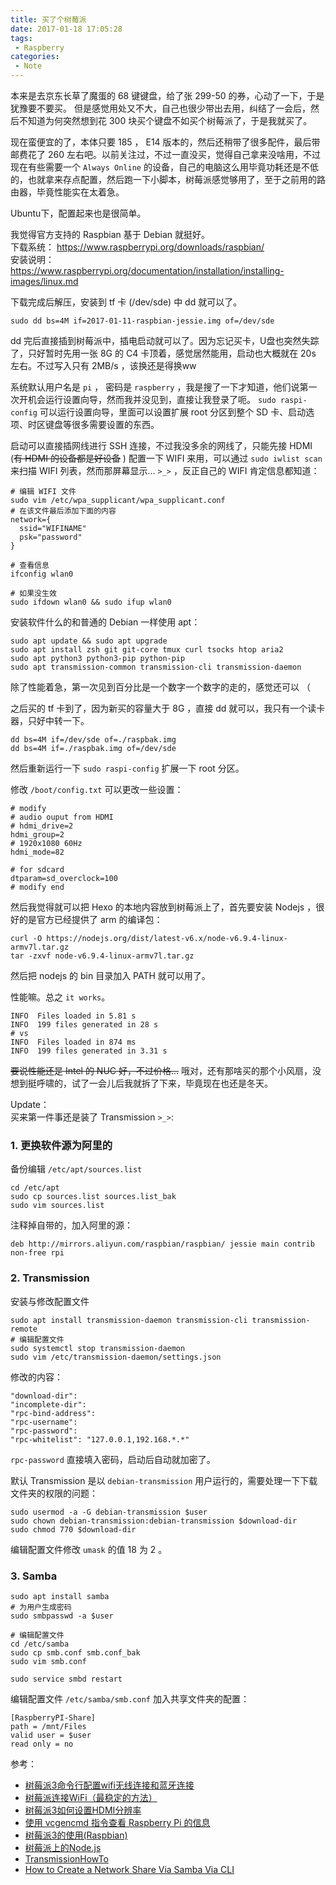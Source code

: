 ```yaml
---
title: 买了个树莓派
date: 2017-01-18 17:05:28
tags:
 - Raspberry
categories:
 - Note
---
```

本来是去京东长草了魔蛋的 68 键键盘，给了张 299-50 的券，心动了一下，于是犹豫要不要买。
但是感觉用处又不大，自己也很少带出去用，纠结了一会后，然后不知道为何突然想到花 300 块买个键盘不如买个树莓派了，于是我就买了。

现在蛮便宜的了，本体只要 185 ， E14 版本的，然后还稍带了很多配件，最后带邮费花了 260 左右吧。以前关注过，不过一直没买，觉得自己拿来没啥用，不过现在有些需要一个 `Always Online` 的设备，自己的电脑这么用毕竟功耗还是不低的，也就拿来存点配置，然后跑一下小脚本，树莓派感觉够用了，至于之前用的路由器，毕竟性能实在太着急。

Ubuntu下，配置起来也是很简单。  
<!--more-->
我觉得官方支持的 Raspbian 基于 Debian 就挺好。    
下载系统： https://www.raspberrypi.org/downloads/raspbian/  
安装说明： https://www.raspberrypi.org/documentation/installation/installing-images/linux.md  

下载完成后解压，安装到 tf 卡 (/dev/sde) 中 dd 就可以了。  
```
sudo dd bs=4M if=2017-01-11-raspbian-jessie.img of=/dev/sde
```
dd 完后直接插到树莓派中，插电启动就可以了。因为忘记买卡，U盘也突然失踪了，只好暂时先用一张 8G 的 C4 卡顶着，感觉居然能用，启动也大概就在 20s 左右。不过写入只有 2MB/s ，该换还是得换ww  

系统默认用户名是 `pi` ， 密码是 `raspberry` ，我是搜了一下才知道，他们说第一次开机会运行设置向导，然而我并没见到，直接让我登录了呃。 `sudo raspi-config` 可以运行设置向导，里面可以设置扩展 root 分区到整个 SD 卡、启动选项、时区键盘等很多需要设置的东西。  

启动可以直接插网线进行 SSH 连接，不过我没多余的网线了，只能先接 HDMI (<s>有 HDMI 的设备都是好设备</s> ) 配置一下 WIFI 来用，可以通过 `sudo iwlist scan` 来扫描 WIFI 列表，然而那屏幕显示... `>_>` ，反正自己的 WIFI 肯定信息都知道：
```
# 编辑 WIFI 文件
sudo vim /etc/wpa_supplicant/wpa_supplicant.conf
# 在该文件最后添加下面的内容
network={
  ssid="WIFINAME"
  psk="password"
}

# 查看信息
ifconfig wlan0

# 如果没生效
sudo ifdown wlan0 && sudo ifup wlan0
```

安装软件什么的和普通的 Debian 一样使用 apt：
```
sudo apt update && sudo apt upgrade  
sudo apt install zsh git git-core tmux curl tsocks htop aria2
sudo apt python3 python3-pip python-pip
sudo apt transmission-common transmission-cli transmission-daemon
```
除了性能着急，第一次见到百分比是一个数字一个数字的走的，感觉还可以 （  

之后买的 tf 卡到了，因为新买的容量大于 8G ，直接 dd 就可以，我只有一个读卡器，只好中转一下。
```
dd bs=4M if=/dev/sde of=./raspbak.img
dd bs=4M if=./raspbak.img of=/dev/sde
```
然后重新运行一下 `sudo raspi-config` 扩展一下 root 分区。

修改 `/boot/config.txt` 可以更改一些设置：
```
# modify
# audio ouput from HDMI
# hdmi_drive=2
hdmi_group=2
# 1920x1080 60Hz
hdmi_mode=82

# for sdcard
dtparam=sd_overclock=100
# modify end
```

然后我觉得就可以把 Hexo 的本地内容放到树莓派上了，首先要安装 Nodejs ，很好的是官方已经提供了 arm 的编译包：
```
curl -O https://nodejs.org/dist/latest-v6.x/node-v6.9.4-linux-armv7l.tar.gz
tar -zxvf node-v6.9.4-linux-armv7l.tar.gz
```
然后把 nodejs 的 bin 目录加入 PATH 就可以用了。

性能嘛。总之 `it works`。
```
INFO  Files loaded in 5.81 s
INFO  199 files generated in 28 s
# vs
INFO  Files loaded in 874 ms
INFO  199 files generated in 3.31 s
```

 <s>要说性能还是 Intel 的 NUC 好，不过价格...</s> 哦对，还有那啥买的那个小风扇，没想到挺呼啸的，试了一会儿后我就拆了下来，毕竟现在也还是冬天。

Update：  
买来第一件事还是装了 Transmission `>_>`:  
### 1. 更换软件源为阿里的  
备份编辑 `/etc/apt/sources.list`
```
cd /etc/apt
sudo cp sources.list sources.list_bak
sudo vim sources.list
```

注释掉自带的，加入阿里的源：
```
deb http://mirrors.aliyun.com/raspbian/raspbian/ jessie main contrib non-free rpi
```
### 2. Transmission
安装与修改配置文件
```
sudo apt install transmission-daemon transmission-cli transmission-remote
# 编辑配置文件
sudo systemctl stop transmission-daemon
sudo vim /etc/transmission-daemon/settings.json
```
修改的内容：  
```
"download-dir":
"incomplete-dir":
"rpc-bind-address":
"rpc-username":
"rpc-password":
"rpc-whitelist": "127.0.0.1,192.168.*.*"
```
`rpc-password` 直接填入密码，启动后自动就加密了。  

默认 Transmission 是以 `debian-transmission` 用户运行的，需要处理一下下载文件夹的权限的问题：
```
sudo usermod -a -G debian-transmission $user
sudo chown debian-transmission:debian-transmission $download-dir
sudo chmod 770 $download-dir
```
编辑配置文件修改 `umask` 的值 18 为 2 。

### 3. Samba
```
sudo apt install samba
# 为用户生成密码
sudo smbpasswd -a $user

# 编辑配置文件
cd /etc/samba
sudo cp smb.conf smb.conf_bak
sudo vim smb.conf

sudo service smbd restart
```

编辑配置文件 `/etc/samba/smb.conf` 加入共享文件夹的配置：
```
[RaspberryPI-Share]
path = /mnt/Files
valid user = $user
read only = no
```

参考：
 - [树莓派3命令行配置wifi无线连接和蓝牙连接](https://www.embbnux.com/2016/04/10/raspberry_pi_3_wifi_and_bluetooth_setting_on_console/)
 - [树莓派连接WiFi（最稳定的方法）](https://i.cmgine.net/archives/11053.html)
 - [树莓派3如何设置HDMI分辨率](http://jingyan.baidu.com/article/22fe7ced2bc4103002617f9f.html)
 - [使用 vcgencmd 指令查看 Raspberry Pi 的信息](https://blog.gtwang.org/iot/raspberry-pi-vcgencmd-hardware-information/)
 - [树莓派3的使用(Raspbian)](https://www.zybuluo.com/yangxuan/note/321467)
 - [树莓派上的Node.js](https://cnodejs.org/topic/54032efa9769c2e93797cd06)
 - [TransmissionHowTo](https://help.ubuntu.com/community/TransmissionHowTo)
 - [How to Create a Network Share Via Samba Via CLI](https://help.ubuntu.com/community/How%20to%20Create%20a%20Network%20Share%20Via%20Samba%20Via%20CLI%20)
